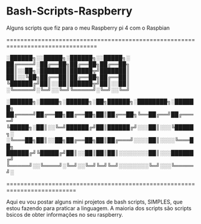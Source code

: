 # Bash-Scripts-Raspberry
Alguns scripts que fiz para o meu Raspberry pi 4 com o Raspbian

================================================================================


░██████╗░░█████╗░██████╗░░█████╗░
██╔════╝░██╔══██╗██╔══██╗██╔══██╗
██║░░██╗░███████║██████╦╝███████║
██║░░╚██╗██╔══██║██╔══██╗██╔══██║
╚██████╔╝██║░░██║██████╦╝██║░░██║
░╚═════╝░╚═╝░░╚═╝╚═════╝░╚═╝░░╚═╝ 

░██████╗░█████╗░██████╗░██╗██████╗░████████╗░██████╗
██╔════╝██╔══██╗██╔══██╗██║██╔══██╗╚══██╔══╝██╔════╝
╚█████╗░██║░░╚═╝██████╔╝██║██████╔╝░░░██║░░░╚█████╗░
░╚═══██╗██║░░██╗██╔══██╗██║██╔═══╝░░░░██║░░░░╚═══██╗
██████╔╝╚█████╔╝██║░░██║██║██║░░░░░░░░██║░░░██████╔╝
╚═════╝░░╚════╝░╚═╝░░╚═╝╚═╝╚═╝░░░░░░░░╚═╝░░░╚═════╝░


==========================================================================

Aqui eu vou postar alguns mini projetos de bash scripts, SIMPLES, que estou fazendo para praticar a linguagem.
A maioria dos scripts são scripts bsicos de obter informações no seu raspberry.

